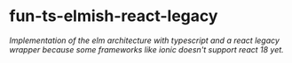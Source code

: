# fun-ts-elmish-react-legacy

*Implementation of the elm architecture with typescript and a react legacy wrapper because some frameworks like ionic doesn't support react 18 yet.*
